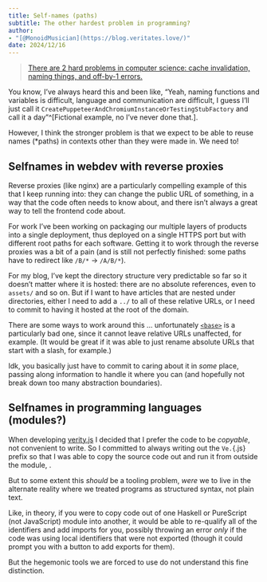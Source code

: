 ```yaml
---
title: Self-names (paths)
subtitle: The other hardest problem in programming?
author:
- "[@MonoidMusician](https://blog.veritates.love/)"
date: 2024/12/16
---
```


> [There are 2 hard problems in computer science: cache invalidation, naming things, and off-by-1 errors.](https://martinfowler.com/bliki/TwoHardThings.html)
> <!-- https://twitter.com/secretGeek/status/7269997868 -->

You know, Iʼve always heard this and been like, “Yeah, naming functions and variables is difficult, language and communication are difficult, I guess Iʼll just call it `Create​Puppeteer​And​Chromium​Instance​Or​Testing​Stub​Factory` and call it a day”^[Fictional example, no Iʼve never done that.].

However, I think the stronger problem is that we expect to be able to reuse names (*paths) in contexts other than they were made in. We need to!

## Selfnames in webdev with reverse proxies

Reverse proxies (like nginx) are a particularly compelling example of this that I keep running into: they can change the public URL of something, in a way that the code often needs to know about, and there isnʼt always a great way to tell the frontend code about.

For work Iʼve been working on packaging our multiple layers of products into a single deployment, thus deployed on a single HTTPS port but with different root paths for each software. Getting it to work through the reverse proxies was a bit of a pain (and is still not perfectly finished: some paths have to redirect like `/B/*` -> `/A/B/*`).

For my blog, Iʼve kept the directory structure very predictable so far so it doesnʼt matter where it is hosted: there are no absolute references, even to `assets/` and so on.
But if I want to have articles that are nested under directories, either I need to add a `../` to all of these relative URLs, or I need to commit to having it hosted at the root of the domain.

There are some ways to work around this … unfortunately [`<base>`](https://developer.mozilla.org/en-US/docs/Web/HTML/Element/base) is a particularly bad one, since it cannot leave relative URLs unaffected, for example.
(It would be great if it was able to just rename absolute URLs that start with a slash, for example.)

Idk, you basically just have to commit to caring about it in *some* place, passing along information to handle it where you can (and hopefully not break down too many abstraction boundaries).

## Selfnames in programming languages (modules?)

When developing [verity.js](https://blog.veritates.love/assets/js/verity.js) I decided that I prefer the code to be *copyable*, not convenient to write.
So I committed to always writing out the `Ve.`{.js} prefix so that I was able to copy the source code out and run it from outside the module, .

But to some extent this *should* be a tooling problem, *were* we to live in the alternate reality where we treated programs as structured syntax, not plain text.

Like, in theory, if you were to copy code out of one Haskell or PureScript (not JavaScript) module into another, it would be able to re-qualify all of the identifiers and add imports for you, possibly throwing an error *only* if the code was using local identifiers that were not exported (though it could prompt you with a button to add exports for them).

But the hegemonic tools we are forced to use do not understand this fine distinction.
